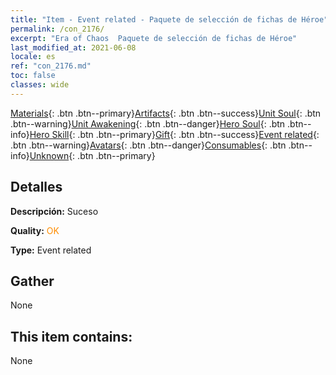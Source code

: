 ```yaml
---
title: "Item - Event related - Paquete de selección de fichas de Héroe"
permalink: /con_2176/
excerpt: "Era of Chaos  Paquete de selección de fichas de Héroe"
last_modified_at: 2021-06-08
locale: es
ref: "con_2176.md"
toc: false
classes: wide
---
```

 [Materials](/ItemsES/){: .btn .btn--primary}[Artifacts](/ItemsES/Artifacts/){: .btn .btn--success}[Unit Soul](/ItemsES/UnitSoul/){: .btn .btn--warning}[Unit Awakening](/ItemsES/UnitAwakening/){: .btn .btn--danger}[Hero Soul](/ItemsES/HeroSoul/){: .btn .btn--info}[Hero Skill](/ItemsES/HeroSkill/){: .btn .btn--primary}[Gift](/ItemsES/Gift/){: .btn .btn--success}[Event related](/ItemsES/Events/){: .btn .btn--warning}[Avatars](/ItemsES/Avatars/){: .btn .btn--danger}[Consumables](/ItemsES/Consumables/){: .btn .btn--info}[Unknown](/ItemsES/Unknown/){: .btn .btn--primary}

## Detalles
 **Descripción:** Suceso

 **Quality:** <span style="color: #FF8C00">OK</span>

 **Type:** Event related

## Gather

  None

## This item contains:

  None

